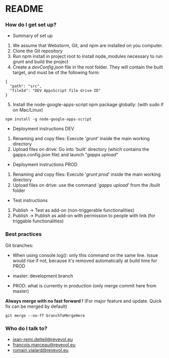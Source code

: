 # README #

### How do I get set up? ###

* Summary of set up

1. We assume that Webstorm, Git, and npm are installed on you computer.
2. Clone the Git repository
3. Run npm install in project root to install node_modules necessary to run grunt and build the project
4. Create a _devConfig.json_ file in the root folder.
They will contain the built target, and must be of the following form:
```
{
  "path": "src",
  "fileId": "DEV AppsScript file drive ID"
}
```
5. Install the node-google-apps-script npm package globally: (with sudo if on Mac/Linux)
```
npm install -g node-google-apps-script
```

* Deployment instructions DEV

1. Renaming and copy files: Execute '*grunt*' inside the main working directory
2. Upload files on drive: Go into 'built' directory (which contains the gapps.config.json file) and launch “*gapps upload*”

* Deployment instructions PROD

1. Renaming and copy files: Execute '*grunt prod*' inside the main working directory
2. Upload files on drive: use the command '*gapps upload*' from the /built folder

* Test instructions

1. Publish -> Test as add-on (non-triggerable functionalities)
2. Publish -> Publish as add-on with permission to people with link (for triggable functionalities)

### Best practices ###

Git branches:

* When using console.log(): only this command on the same line. Issue would rise if not, because it's removed automatically at build time for PROD
* master: development branch

* PROD: what is currently in production (only merge commit here from master)

**Always merge with no fast forward !** (For major feature and update. Quick fix can be merged by default)
```
git merge --no-ff branchToMergeHere
```


### Who do I talk to? ###

* jean-remi.delteil@revevol.eu
* francois.marceau@revevol.eu
* romain.vialard@revevol.eu